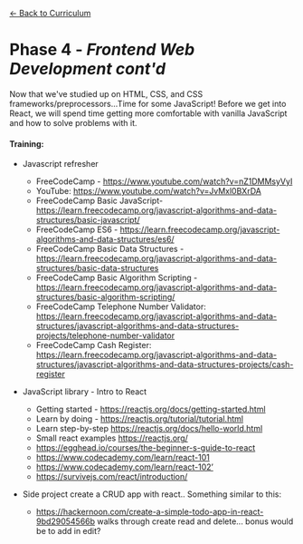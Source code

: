 [← Back to Curriculum](./)

# Phase 4 - *Frontend Web Development cont'd*

Now that we've studied up on HTML, CSS, and CSS frameworks/preprocessors...Time for some JavaScript! Before we get into React, we will spend time getting more comfortable with vanilla JavaScript and how to solve problems with it.

#### **Training:**
* Javascript refresher
  * FreeCodeCamp - https://www.youtube.com/watch?v=nZ1DMMsyVyI  
  * YouTube: https://www.youtube.com/watch?v=JvMxl0BXrDA 
  * FreeCodeCamp Basic JavaScript- https://learn.freecodecamp.org/javascript-algorithms-and-data-structures/basic-javascript/
  * FreeCodeCamp ES6 - https://learn.freecodecamp.org/javascript-algorithms-and-data-structures/es6/
  * FreeCodeCamp Basic Data Structures - https://learn.freecodecamp.org/javascript-algorithms-and-data-structures/basic-data-structures
  * FreeCodeCamp Basic Algorithm Scripting - https://learn.freecodecamp.org/javascript-algorithms-and-data-structures/basic-algorithm-scripting/
  * FreeCodeCamp Telephone Number Validator: https://learn.freecodecamp.org/javascript-algorithms-and-data-structures/javascript-algorithms-and-data-structures-projects/telephone-number-validator
  * FreeCodeCamp Cash Register: https://learn.freecodecamp.org/javascript-algorithms-and-data-structures/javascript-algorithms-and-data-structures-projects/cash-register
  
* JavaScript library - Intro to React
  * Getting started - https://reactjs.org/docs/getting-started.html
  * Learn by doing - https://reactjs.org/tutorial/tutorial.html
  * Learn step-by-step https://reactjs.org/docs/hello-world.html
  * Small react examples https://reactjs.org/
  * https://egghead.io/courses/the-beginner-s-guide-to-react 
  * https://www.codecademy.com/learn/react-101 
  * https://www.codecademy.com/learn/react-102’
  * https://survivejs.com/react/introduction/ 
* Side project create a CRUD app with react.. Something similar to this:
  * https://hackernoon.com/create-a-simple-todo-app-in-react-9bd29054566b  walks through create read and delete... bonus would be to add in edit?
